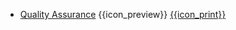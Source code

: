 * [Quality Assurance]({{baseUrl}}/qualityAssurance/)
  <trigger for="pop:qualityAssurance-preview">{{icon_preview}}</trigger> [{{icon_print}}](qualityAssurance/print.html)

<popover id="pop:qualityAssurance-preview" title="Quality Assurance {{icon_preview}}" placement="right">
  <div slot="content">
    <include src="preview.md" />
  </div>
</popover>
